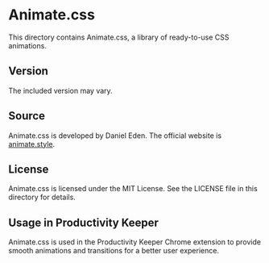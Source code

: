 # Animate.css

This directory contains Animate.css, a library of ready-to-use CSS animations.

## Version
The included version may vary.

## Source
Animate.css is developed by Daniel Eden. The official website is [animate.style](https://animate.style/).

## License
Animate.css is licensed under the MIT License. See the LICENSE file in this directory for details.

## Usage in Productivity Keeper
Animate.css is used in the Productivity Keeper Chrome extension to provide smooth animations and transitions for a better user experience. 